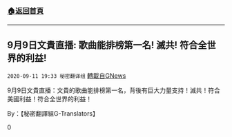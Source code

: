 ###  [:house:返回首頁](https://github.com/ourhimalayas/txt)
---

## 9月9日文貴直播: 歌曲能排榜第一名! 滅共! 符合全世界的利益!
`2020-09-11 19:33 秘密翻译组` [轉載自GNews](https://gnews.org/zh-hant/349173/)

9月9日文貴直播：文貴的歌曲能排榜第一名，背後有巨大力量支持！滅共！符合美國利益！符合全世界的利益！



By：【秘密翻譯組G-Translators】

0
